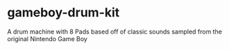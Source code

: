 # gameboy-drum-kit

A drum machine with 8 Pads based off of classic sounds sampled from the original Nintendo Game Boy
